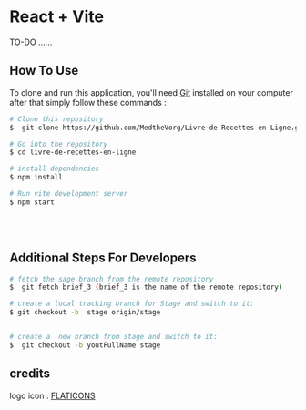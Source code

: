 # React + Vite

TO-DO ......

## How To Use

To clone and run this application, you'll need [Git](https://git-scm.com) installed on your computer after that simply follow these commands :

```bash
# Clone this repository
$  git clone https://github.com/MedtheVorg/Livre-de-Recettes-en-Ligne.git

# Go into the repository
$ cd livre-de-recettes-en-ligne

# install dependencies
$ npm install

# Run vite development server
$ npm start
```

<br/>
<br/>

## Additional Steps For Developers

```bash
# fetch the sage branch from the remote repository
$  git fetch brief_3 (brief_3 is the name of the remote repository)

# create a local tracking branch for Stage and switch to it:
$ git checkout -b  stage origin/stage


# create a  new branch from stage and switch to it:
$  git checkout -b youtFullName stage


```

## credits

logo icon : <a href="https://www.flaticon.com/">FLATICONS</a>
